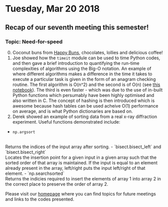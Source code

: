 # Tuesday, Mar 20 2018

## Recap of our seventh meeting this semester! 
### Topic: Need-for-speed
0. Coconut buns from [Happy Buns](http://goodfoodfinderaz.com/find-good-food/happy-buns-asian-bakery/), chocolates, lollies and delicious coffee!
1. Joe showed how the `timeit` module can be used to time Python codes, and then gave a brief introduction to quantifying the run-time complexities of algorithms using the Big-O notation. 
An example of where different algorithms makes a difference in the time it takes to execute a particular task is given in the form of an anagram checking routine. The first algorithm is O(n^2) and the second is of O(n) (see [this notebook](https://github.com/prickly-pythons/prickly-pythons/blob/master/code_from_meetings/speed/Timing.ipynb)). The third is even faster - which was due to the use of in-built Python functions which persumably have been highly optimised and also written in C.
The concept of hashing is then introduced which is awesome because hash tables can be used acheive O(1) performance on average, and is what Python dictionaries are based on.
2. Derek showed an example of sorting data from a real x-ray diffraction experiment. 
Useful functions demonstrated include:


- `np.argsort` 
<br>
Returns the indices of the input array after sorting.
- `bisect.bisect_left` and `bisect.bisect_right`
<br>
Locates the insertion point for a given input in a given array such that the sorted order of that array is maintained. If the input is equal to an element already present in the array, left/right puts the input left/right of that element.
- `np.searchsorted`
<br>
Returns the indicies required to insert the elements of array 1 into array 2 in the correct place to preserve the order of array 2.




Please visit our [homepage](http://prickly-pythons.github.io) where you can find topics for future meetings and links to the codes presented.
